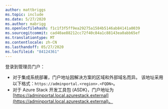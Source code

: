 ```yaml
---
author: mattbriggs
ms.topic: include
ms.date: 5/27/2020
ms.author: mabrigg
ms.openlocfilehash: f1c1f3f5ff9ea29275a1584b5146ab84141a0039
ms.sourcegitcommit: cad40ae88212cc72f40c84a1c88143ea0abb65ef
ms.translationtype: MT
ms.contentlocale: zh-CN
ms.lasthandoff: 05/27/2020
ms.locfileid: "84124361"
---
```

登录到管理员门户：

* 对于集成系统部署，门户地址因解决方案的区域和外部域名而异。 该地址采用以下格式：`https://adminportal.<region>.<FQDN>`。
* 对于 Azure Stack 开发工具包 (ASDK)，门户地址为 [https://adminportal.local.azurestack.external](https://adminportal.local.azurestack.external)。